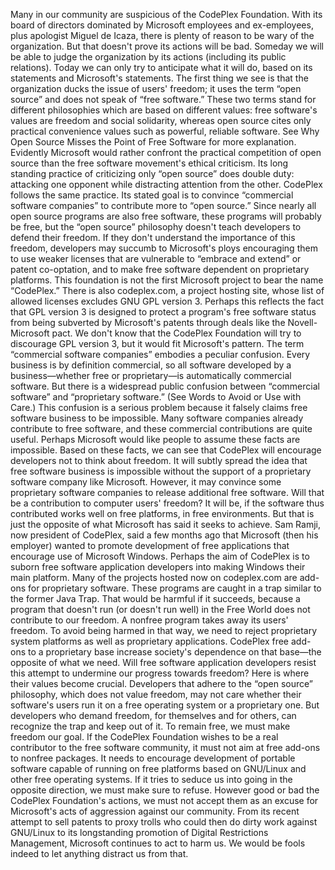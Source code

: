 Many in our community are suspicious of the CodePlex Foundation. With its board of directors dominated by Microsoft employees and ex-employees, plus apologist Miguel de Icaza, there is plenty of reason to be wary of the organization. But that doesn't prove its actions will be bad. Someday we will be able to judge the organization by its actions (including its public relations). Today we can only try to anticipate what it will do, based on its statements and Microsoft's statements. The first thing we see is that the organization ducks the issue of users' freedom; it uses the term “open source” and does not speak of “free software.” These two terms stand for different philosophies which are based on different values: free software's values are freedom and social solidarity, whereas open source cites only practical convenience values such as powerful, reliable software. See Why Open Source Misses the Point of Free Software for more explanation. Evidently Microsoft would rather confront the practical competition of open source than the free software movement's ethical criticism. Its long standing practice of criticizing only “open source” does double duty: attacking one opponent while distracting attention from the other. CodePlex follows the same practice. Its stated goal is to convince “commercial software companies” to contribute more to “open source.” Since nearly all open source programs are also free software, these programs will probably be free, but the “open source” philosophy doesn't teach developers to defend their freedom. If they don't understand the importance of this freedom, developers may succumb to Microsoft's ploys encouraging them to use weaker licenses that are vulnerable to “embrace and extend” or patent co-optation, and to make free software dependent on proprietary platforms. This foundation is not the first Microsoft project to bear the name “CodePlex.” There is also codeplex.com, a project hosting site, whose list of allowed licenses excludes GNU GPL version 3. Perhaps this reflects the fact that GPL version 3 is designed to protect a program's free software status from being subverted by Microsoft's patents through deals like the Novell-Microsoft pact. We don't know that the CodePlex Foundation will try to discourage GPL version 3, but it would fit Microsoft's pattern. The term “commercial software companies” embodies a peculiar confusion. Every business is by definition commercial, so all software developed by a business—whether free or proprietary—is automatically commercial software. But there is a widespread public confusion between “commercial software” and “proprietary software.” (See Words to Avoid or Use with Care.) This confusion is a serious problem because it falsely claims free software business to be impossible. Many software companies already contribute to free software, and these commercial contributions are quite useful. Perhaps Microsoft would like people to assume these facts are impossible. Based on these facts, we can see that CodePlex will encourage developers not to think about freedom. It will subtly spread the idea that free software business is impossible without the support of a proprietary software company like Microsoft. However, it may convince some proprietary software companies to release additional free software. Will that be a contribution to computer users' freedom? It will be, if the software thus contributed works well on free platforms, in free environments. But that is just the opposite of what Microsoft has said it seeks to achieve. Sam Ramji, now president of CodePlex, said a few months ago that Microsoft (then his employer) wanted to promote development of free applications that encourage use of Microsoft Windows. Perhaps the aim of CodePlex is to suborn free software application developers into making Windows their main platform. Many of the projects hosted now on codeplex.com are add-ons for proprietary software. These programs are caught in a trap similar to the former Java Trap. That would be harmful if it succeeds, because a program that doesn't run (or doesn't run well) in the Free World does not contribute to our freedom. A nonfree program takes away its users' freedom. To avoid being harmed in that way, we need to reject proprietary system platforms as well as proprietary applications. CodePlex free add-ons to a proprietary base increase society's dependence on that base—the opposite of what we need. Will free software application developers resist this attempt to undermine our progress towards freedom? Here is where their values become crucial. Developers that adhere to the “open source” philosophy, which does not value freedom, may not care whether their software's users run it on a free operating system or a proprietary one. But developers who demand freedom, for themselves and for others, can recognize the trap and keep out of it. To remain free, we must make freedom our goal. If the CodePlex Foundation wishes to be a real contributor to the free software community, it must not aim at free add-ons to nonfree packages. It needs to encourage development of portable software capable of running on free platforms based on GNU/Linux and other free operating systems. If it tries to seduce us into going in the opposite direction, we must make sure to refuse. However good or bad the CodePlex Foundation's actions, we must not accept them as an excuse for Microsoft's acts of aggression against our community. From its recent attempt to sell patents to proxy trolls who could then do dirty work against GNU/Linux to its longstanding promotion of Digital Restrictions Management, Microsoft continues to act to harm us. We would be fools indeed to let anything distract us from that.